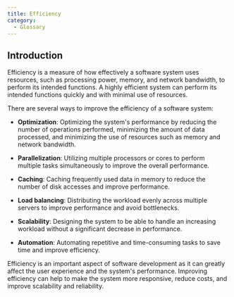 ```yaml
---
title: Efficiency
category:
  - Glossary
---
```


## Introduction

Efficiency is a measure of how effectively a software system uses resources, such as processing power, memory, and network bandwidth, to perform its intended functions. A highly efficient system can perform its intended functions quickly and with minimal use of resources.

There are several ways to improve the efficiency of a software system:

- **Optimization**: Optimizing the system's performance by reducing the number of operations performed, minimizing the amount of data processed, and minimizing the use of resources such as memory and network bandwidth.

- **Parallelization**: Utilizing multiple processors or cores to perform multiple tasks simultaneously to improve the overall performance.

- **Caching**: Caching frequently used data in memory to reduce the number of disk accesses and improve performance.

- **Load balancing**: Distributing the workload evenly across multiple servers to improve performance and avoid bottlenecks.

- **Scalability**: Designing the system to be able to handle an increasing workload without a significant decrease in performance.

- **Automation**: Automating repetitive and time-consuming tasks to save time and improve efficiency.

Efficiency is an important aspect of software development as it can greatly affect the user experience and the system's performance. Improving efficiency can help to make the system more responsive, reduce costs, and improve scalability and reliability.
